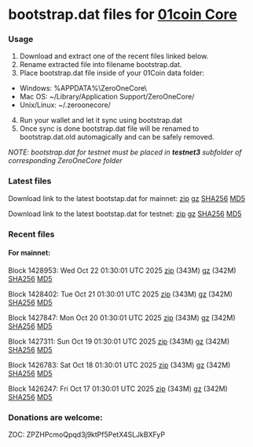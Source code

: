 # bootstrap.dat files for [01coin Core](https://01coin.io)

### Usage

1. Download and extract one of the recent files linked below.
2. Rename extracted file into filename bootstrap.dat.
3. Place bootstrap.dat file inside of your 01Coin data folder:
 - Windows: %APPDATA%\ZeroOneCore\
 - Mac OS: ~/Library/Application Support/ZeroOneCore/
 - Unix/Linux: ~/.zeroonecore/
4. Run your wallet and let it sync using bootstrap.dat
5. Once sync is done bootstrap.dat file will be renamed to bootstrap.dat.old automagically and can be safely removed.

_NOTE: bootstrap.dat for testnet must be placed in **testnet3** subfolder of corresponding ZeroOneCore folder_

### Latest files
Download link to the latest bootstap.dat for mainnet: [zip](https://files.01coin.io/mainnet/bootstrap.dat.zip) [gz](https://files.01coin.io/mainnet/bootstrap.dat.tar.gz) [SHA256](https://files.01coin.io/mainnet/sha256.txt) [MD5](https://files.01coin.io/mainnet/md5.txt)

Download link to the latest bootstap.dat for testnet: [zip](https://files.01coin.io/testnet/bootstrap.dat.zip) [gz](https://files.01coin.io/testnet/bootstrap.dat.tar.gz) [SHA256](https://files.01coin.io/testnet/sha256.txt) [MD5](https://files.01coin.io/testnet/md5.txt)

### Recent files

#### For mainnet:

Block 1428953: Wed Oct 22 01:30:01 UTC 2025 [zip](https://files.01coin.io/mainnet/2025-10-22/bootstrap.dat.zip) (343M) [gz](https://files.01coin.io/mainnet/2025-10-22/bootstrap.dat.tar.gz) (342M) [SHA256](https://files.01coin.io/mainnet/2025-10-22/sha256.txt) [MD5](https://files.01coin.io/mainnet/2025-10-22/md5.txt)

Block 1428402: Tue Oct 21 01:30:01 UTC 2025 [zip](https://files.01coin.io/mainnet/2025-10-21/bootstrap.dat.zip) (343M) [gz](https://files.01coin.io/mainnet/2025-10-21/bootstrap.dat.tar.gz) (342M) [SHA256](https://files.01coin.io/mainnet/2025-10-21/sha256.txt) [MD5](https://files.01coin.io/mainnet/2025-10-21/md5.txt)

Block 1427847: Mon Oct 20 01:30:01 UTC 2025 [zip](https://files.01coin.io/mainnet/2025-10-20/bootstrap.dat.zip) (343M) [gz](https://files.01coin.io/mainnet/2025-10-20/bootstrap.dat.tar.gz) (342M) [SHA256](https://files.01coin.io/mainnet/2025-10-20/sha256.txt) [MD5](https://files.01coin.io/mainnet/2025-10-20/md5.txt)

Block 1427311: Sun Oct 19 01:30:01 UTC 2025 [zip](https://files.01coin.io/mainnet/2025-10-19/bootstrap.dat.zip) (343M) [gz](https://files.01coin.io/mainnet/2025-10-19/bootstrap.dat.tar.gz) (342M) [SHA256](https://files.01coin.io/mainnet/2025-10-19/sha256.txt) [MD5](https://files.01coin.io/mainnet/2025-10-19/md5.txt)

Block 1426783: Sat Oct 18 01:30:01 UTC 2025 [zip](https://files.01coin.io/mainnet/2025-10-18/bootstrap.dat.zip) (343M) [gz](https://files.01coin.io/mainnet/2025-10-18/bootstrap.dat.tar.gz) (342M) [SHA256](https://files.01coin.io/mainnet/2025-10-18/sha256.txt) [MD5](https://files.01coin.io/mainnet/2025-10-18/md5.txt)

Block 1426247: Fri Oct 17 01:30:01 UTC 2025 [zip](https://files.01coin.io/mainnet/2025-10-17/bootstrap.dat.zip) (343M) [gz](https://files.01coin.io/mainnet/2025-10-17/bootstrap.dat.tar.gz) (342M) [SHA256](https://files.01coin.io/mainnet/2025-10-17/sha256.txt) [MD5](https://files.01coin.io/mainnet/2025-10-17/md5.txt)


### Donations are welcome:

ZOC: ZPZHPcmoQpqd3j9ktPf5PetX4SLJkBXFyP
